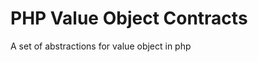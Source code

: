 PHP Value Object Contracts
=============================

A set of abstractions for value object in php
